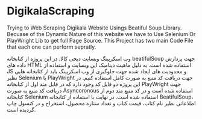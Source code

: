 # DigikalaScraping
Trying to Web Scraping Digikala Website Usings Beatiful Soup Library.
Becuase of the Dynamic Nature of this website we have to Use Selenium Or PlayWright Lib to get full Page Source.
This Project has two main Code File that each one can perform sepratly.


وب اسکرپینگ وبسایت دیجی کالا.
در این پروژه از کتابخانه beatifulSoup جهت پردازش داده های HTML استفاده شده است.
به دلیل ماهیت دینامیک این وبسایت و استفاده از JS و محدودیت های ایجاد شده جهت جلوگیری از وب اسکرپینگ باید از کتابخانه هایی نظیر Selenium یا PlayWright جهت دریافت کد منبع به صورت کامل استفاده کنیم.
در این پروژه دو فایل کد وجود دارد که در فایل متد اول از کتابخانه PlayWright جهت دریافت کد منبع به صورت Asyncoronous استفاده شده است و در کد منبع متد دوم از کتابخانه Selenium استفاده شده است.
در نهایت با استفاده از کتابخانه BeatifulSoup، اطلاعاتی نظیر نام کتاب، قیمت کتاب و تعداد ستاره محصول، استخراج و در کنسول چاپ گردیده است.
